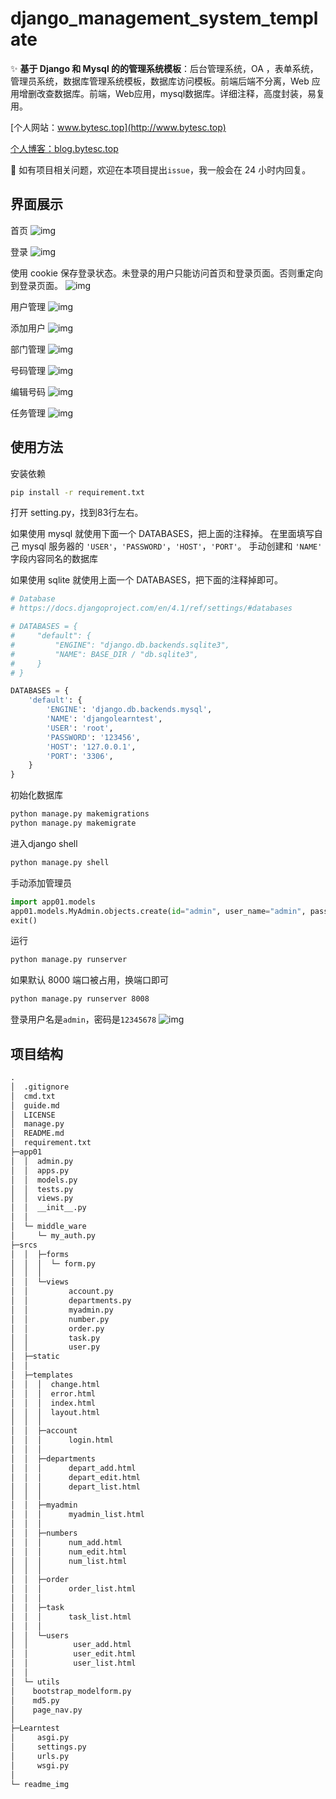 # django_management_system_template

✨ **基于 Django 和 Mysql 的的管理系统模板**：后台管理系统，OA ，表单系统，管理员系统，数据库管理系统模板，数据库访问模板。前端后端不分离，Web 应用增删改查数据库。前端，Web应用，mysql数据库。详细注释，高度封装，易复用。

[个人网站：www.bytesc.top](http://www.bytesc.top)

[个人博客：blog.bytesc.top](http://blog.bytesc.top)

🔔 如有项目相关问题，欢迎在本项目提出`issue`，我一般会在 24 小时内回复。

## 界面展示

首页
![img](./readme_img/frontpage.png)

登录
![img](./readme_img/login.png)

使用 cookie 保存登录状态。未登录的用户只能访问首页和登录页面。否则重定向到登录页面。
![img](./readme_img/cookie.png)

用户管理
![img](./readme_img/userm.png)

添加用户
![img](./readme_img/useradd.png)

部门管理
![img](./readme_img/depm.png)

号码管理
![img](./readme_img/numberm.png)

编辑号码
![img](./readme_img/numbere.png)

任务管理
![img](./readme_img/taskm.png)

## 使用方法

安装依赖
```bash
pip install -r requirement.txt
```

打开 setting.py，找到83行左右。

如果使用 mysql 就使用下面一个 DATABASES，把上面的注释掉。
在里面填写自己 mysql 服务器的 `'USER'`，`'PASSWORD'`，`'HOST'`，`'PORT'`。
手动创建和 `'NAME'` 字段内容同名的数据库

如果使用 sqlite 就使用上面一个 DATABASES，把下面的注释掉即可。

```python
# Database
# https://docs.djangoproject.com/en/4.1/ref/settings/#databases

# DATABASES = {
#     "default": {
#         "ENGINE": "django.db.backends.sqlite3",
#         "NAME": BASE_DIR / "db.sqlite3",
#     }
# }

DATABASES = {
    'default': {
        'ENGINE': 'django.db.backends.mysql',
        'NAME': 'djangolearntest',
        'USER': 'root',
        'PASSWORD': '123456',
        'HOST': '127.0.0.1',
        'PORT': '3306',
    }
}
```

初始化数据库
```bash
python manage.py makemigrations
python manage.py makemigrate
```

进入django shell
```bash
python manage.py shell
```

手动添加管理员
```python
import app01.models
app01.models.MyAdmin.objects.create(id="admin", user_name="admin", password="9b7bdac3cbd4af86551d5f27d64a5291")
exit()
```

运行
```bash
python manage.py runserver
```
如果默认 8000 端口被占用，换端口即可
```bash
python manage.py runserver 8008
```

登录用户名是`admin`，密码是`12345678`
![img](./readme_img/login.png)

## 项目结构

```txt
.
│  .gitignore
│  cmd.txt
│  guide.md
│  LICENSE
│  manage.py
│  README.md
│  requirement.txt
├─app01
│  │  admin.py
│  │  apps.py
│  │  models.py
│  │  tests.py
│  │  views.py
│  │  __init__.py
│  │
│  └─ middle_ware
│     └─ my_auth.py
├─srcs
│  │  ├─forms
│  │  │  └─ form.py
│  │  │
│  │  └─views
│  │         account.py
│  │         departments.py
│  │         myadmin.py
│  │         number.py
│  │         order.py
│  │         task.py
│  │         user.py
│  ├─static
│  │
│  ├─templates
│  │  │  change.html
│  │  │  error.html
│  │  │  index.html
│  │  │  layout.html
│  │  │
│  │  ├─account
│  │  │      login.html
│  │  │
│  │  ├─departments
│  │  │      depart_add.html
│  │  │      depart_edit.html
│  │  │      depart_list.html
│  │  │
│  │  ├─myadmin
│  │  │      myadmin_list.html
│  │  │
│  │  ├─numbers
│  │  │      num_add.html
│  │  │      num_edit.html
│  │  │      num_list.html
│  │  │
│  │  ├─order
│  │  │      order_list.html
│  │  │
│  │  ├─task
│  │  │      task_list.html
│  │  │
│  │  └─users
│  │          user_add.html
│  │          user_edit.html
│  │          user_list.html
│  │
│  └─ utils
│    bootstrap_modelform.py
│    md5.py
│    page_nav.py
│
├─Learntest
│     asgi.py
│     settings.py
│     urls.py
│     wsgi.py
│
└─ readme_img
```
